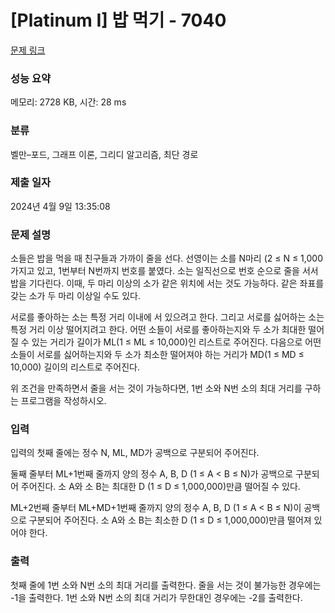 # [Platinum I] 밥 먹기 - 7040 

[문제 링크](https://www.acmicpc.net/problem/7040) 

### 성능 요약

메모리: 2728 KB, 시간: 28 ms

### 분류

벨만–포드, 그래프 이론, 그리디 알고리즘, 최단 경로

### 제출 일자

2024년 4월 9일 13:35:08

### 문제 설명

<p>소들은 밥을 먹을 때 친구들과 가까이 줄을 선다. 선영이는 소를 N마리 (2 ≤ N ≤ 1,000 가지고 있고, 1번부터 N번까지 번호를 붙였다. 소는 일직선으로 번호 순으로 줄을 서서 밥을 기다린다. 이때, 두 마리 이상의 소가 같은 위치에 서는 것도 가능하다. 같은 좌표를 갖는 소가 두 마리 이상일 수도 있다.</p>

<p>서로를 좋아하는 소는 특정 거리 이내에 서 있으려고 한다. 그리고 서로를 싫어하는 소는 특정 거리 이상 떨어지려고 한다. 어떤 소들이 서로를 좋아하는지와 두 소가 최대한 떨어질 수 있는 거리가 길이가 ML(1 ≤ ML ≤ 10,000)인 리스트로 주어진다. 다음으로 어떤 소들이 서로를 싫어하는지와 두 소가 최소한 떨어져야 하는 거리가 MD(1 ≤ MD ≤ 10,000) 길이의 리스트로 주어진다.</p>

<p>위 조건을 만족하면서 줄을 서는 것이 가능하다면, 1번 소와 N번 소의 최대 거리를 구하는 프로그램을 작성하시오.</p>

### 입력 

 <p>입력의 첫째 줄에는 정수 N, ML, MD가 공백으로 구분되어 주어진다.</p>

<p>둘째 줄부터 ML+1번째 줄까지 양의 정수 A, B, D (1 ≤ A < B ≤ N)가 공백으로 구분되어 주어진다. 소 A와 소 B는 최대한 D (1 ≤ D ≤ 1,000,000)만큼 떨어질 수 있다.</p>

<p>ML+2번째 줄부터 ML+MD+1번째 줄까지 양의 정수 A, B, D (1  ≤ A < B ≤ N)이 공백으로 구분되어 주어진다. 소 A와 소 B는 최소한 D (1 ≤ D ≤ 1,000,000)만큼 떨어져 있어야 한다.</p>

### 출력 

 <p>첫째 줄에 1번 소와 N번 소의 최대 거리를 출력한다. 줄을 서는 것이 불가능한 경우에는 -1을 출력한다. 1번 소와 N번 소의 최대 거리가 무한대인 경우에는 -2를 출력한다.</p>


